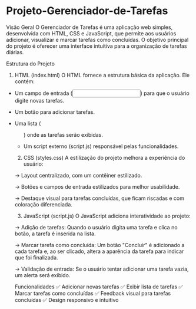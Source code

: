 # Projeto-Gerenciador-de-Tarefas

Visão Geral
O Gerenciador de Tarefas é uma aplicação web simples, desenvolvida com HTML, CSS e JavaScript, que permite aos usuários adicionar, visualizar e marcar tarefas como concluídas. O objetivo principal do projeto é oferecer uma interface intuitiva para a organização de tarefas diárias.

Estrutura do Projeto
1. HTML (index.html)
O HTML fornece a estrutura básica da aplicação. Ele contém:

- Um campo de entrada (<input>) para que o usuário digite novas tarefas.

- Um botão para adicionar tarefas.

- Uma lista (<ul>) onde as tarefas serão exibidas.

- Um script externo (script.js) responsável pelas funcionalidades.

2. CSS (styles.css)
 A estilização do projeto melhora a experiência do usuário:

-> Layout centralizado, com um contêiner estilizado.

-> Botões e campos de entrada estilizados para melhor usabilidade.

-> Destaque visual para tarefas concluídas, que ficam riscadas e com coloração diferenciada.

3. JavaScript (script.js)
O JavaScript adiciona interatividade ao projeto:

-> Adição de tarefas: Quando o usuário digita uma tarefa e clica no botão, a tarefa é inserida na lista.

-> Marcar tarefa como concluída: Um botão "Concluir" é adicionado a cada tarefa e, ao ser clicado, altera a aparência da tarefa para indicar que foi finalizada.

-> Validação de entrada: Se o usuário tentar adicionar uma tarefa vazia, um alerta será exibido.

Funcionalidades
✅ Adicionar novas tarefas
✅ Exibir lista de tarefas
✅ Marcar tarefas como concluídas
✅ Feedback visual para tarefas concluídas
✅ Design responsivo e intuitivo
